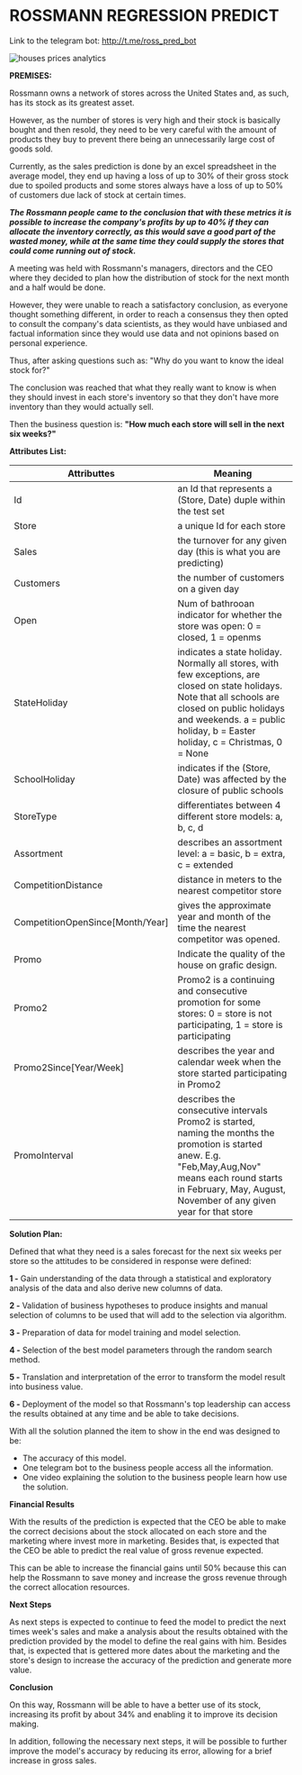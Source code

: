 # ROSSMANN REGRESSION PREDICT

Link to the telegram bot: http://t.me/ross_pred_bot

![houses prices analytics](https://i.ibb.co/Tg5Dfxy/ross-regression.png)

**PREMISES:**

Rossmann owns a network of stores across the United States and, as such, has its stock as its greatest asset.

However, as the number of stores is very high and their stock is basically bought and then resold, they need to be very careful with the amount of products they buy to prevent there being an unnecessarily large cost of goods sold.

Currently, as the sales prediction is done by an excel spreadsheet in the average model, they end up having a loss of up to 30% of their gross stock due to spoiled products and some stores always have a loss of up to 50% of customers due lack of stock at certain times.

***The Rossmann people came to the conclusion that with these metrics it is possible to increase the company's profits by up to 40% if they can allocate the inventory correctly, as this would save a good part of the wasted money, while at the same time they could supply the stores that could come running out of stock.***

A meeting was held with Rossmann's managers, directors and the CEO where they decided to plan how the distribution of stock for the next month and a half would be done.

However, they were unable to reach a satisfactory conclusion, as everyone thought something different, in order to reach a consensus they then opted to consult the company's data scientists, as they would have unbiased and factual information since they would use data and not opinions based on personal experience.

Thus, after asking questions such as: "Why do you want to know the ideal stock for?"

The conclusion was reached that what they really want to know is when they should invest in each store's inventory so that they don't have more inventory than they would actually sell.

Then the business question is: **"How much each store will sell in the next six weeks?"**

**Attributes List:**

| Attributtes                      | Meaning                                                      |
| -------------------------------- | ------------------------------------------------------------ |
| Id                               | an Id that represents a (Store, Date) duple within the test set |
| Store                            | a unique Id for each store                                   |
| Sales                            | the turnover for any given day (this is what you are predicting) |
| Customers                        | the number of customers on a given day                       |
| Open                             | Num of bathrooan indicator for whether the store was open: 0 = closed, 1 = openms |
| StateHoliday                     | indicates a state holiday. Normally all stores, with few exceptions, are closed on state holidays. Note that all schools are closed on public holidays and weekends. a = public holiday, b = Easter holiday, c = Christmas, 0 = None |
| SchoolHoliday                    | indicates if the (Store, Date) was affected by the closure of public schools |
| StoreType                        | differentiates between 4 different store models: a, b, c, d  |
| Assortment                       | describes an assortment level: a = basic, b = extra, c = extended |
| CompetitionDistance              | distance in meters to the nearest competitor store           |
| CompetitionOpenSince[Month/Year] | gives the approximate year and month of the time the nearest competitor was opened. |
| Promo                            | Indicate the quality of the house on grafic design.          |
| Promo2                           | Promo2 is a continuing and consecutive promotion for some stores: 0 = store is not participating, 1 = store is participating |
| Promo2Since[Year/Week]           | describes the year and calendar week when the store started participating in Promo2 |
| PromoInterval                    | describes the consecutive intervals Promo2 is started, naming the months the promotion is started anew. E.g. "Feb,May,Aug,Nov" means each round starts in February, May, August, November of any given year for that store |

**Solution Plan:**

Defined that what they need is a sales forecast for the next six weeks per store so the attitudes to be considered in response were defined:

**1 -** Gain understanding of the data through a statistical and exploratory analysis of the data and also derive new columns of data.

**2 -** Validation of business hypotheses to produce insights and manual selection of columns to be used that will add to the selection via algorithm.

**3 -** Preparation of data for model training and model selection.

**4 -** Selection of the best model parameters through the random search method.

**5 -** Translation and interpretation of the error to transform the model result into business value.

**6 -** Deployment of the model so that Rossmann's top leadership can access the results obtained at any time and be able to take decisions.

With all the solution planned the item to show in the end was designed to be:

- The accuracy of this model.
- One telegram bot to the business people access all the information.
- One video explaining the solution to the business people learn how use the solution.

**Financial Results**

With the results of the prediction is expected that the CEO be able to make the correct decisions about the stock allocated on each store and the marketing where invest more in marketing. Besides that, is expected that the CEO be able to predict the real value of gross revenue expected.

This can be able to increase the financial gains until 50% because this can help the Rossmann to save money and increase the gross revenue through the correct allocation resources.

**Next Steps**

As next steps is expected to continue to feed the model to predict the next times week's sales and make a analysis about the results obtained with the prediction provided by the model to define the real gains with him. Besides that, is expected that is gettered more dates about the marketing and the store's design to increase the accuracy of the prediction and generate more value. 

**Conclusion**

On this way, Rossmann will be able to have a better use of its stock, increasing its profit by about 34% and enabling it to improve its decision making.

In addition, following the necessary next steps, it will be possible to further improve the model's accuracy by reducing its error, allowing for a brief increase in gross sales.
